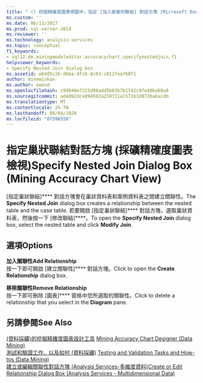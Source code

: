 ```yaml
---
title: " () 挖掘精確度圖表視圖中，指定 [加入嵌套的聯結] 對話方塊 |Microsoft Docs"
ms.custom: ''
ms.date: 06/13/2017
ms.prod: sql-server-2014
ms.reviewer: ''
ms.technology: analysis-services
ms.topic: conceptual
f1_keywords:
- sql12.dm.miningmodeleditor.accuracychart.specifynestedjoin.f1
helpviewer_keywords:
- Specify Nested Join dialog box
ms.assetid: e6dd5c26-d6ba-4fcb-8c03-c012fea760f1
author: minewiskan
ms.author: owend
ms.openlocfilehash: c99640e7315d98add5b03b7b1f42c9fe40ba60a8
ms.sourcegitcommit: ad4d92dce894592a259721a1571b1d8736abacdb
ms.translationtype: MT
ms.contentlocale: zh-TW
ms.lasthandoff: 08/04/2020
ms.locfileid: "87598556"
---
```

# <a name="specify-nested-join-dialog-box-mining-accuracy-chart-view"></a><span data-ttu-id="16724-102">指定巢狀聯結對話方塊 (採礦精確度圖表檢視)</span><span class="sxs-lookup"><span data-stu-id="16724-102">Specify Nested Join Dialog Box (Mining Accuracy Chart View)</span></span>
  <span data-ttu-id="16724-103">[指定巢狀聯結]\*\*\*\* 對話方塊會在巢狀資料表和案例資料表之間建立關聯性。</span><span class="sxs-lookup"><span data-stu-id="16724-103">The **Specify Nested Join** dialog box creates a relationship between the nested table and the case table.</span></span> <span data-ttu-id="16724-104">若要開啟 [指定巢狀聯結]\*\*\*\* 對話方塊，選取巢狀資料表，然後按一下 [修改聯結]\*\*\*\*。</span><span class="sxs-lookup"><span data-stu-id="16724-104">To open the **Specify Nested Join** dialog box, select the nested table and click **Modify Join**.</span></span>  
  
## <a name="options"></a><span data-ttu-id="16724-105">選項</span><span class="sxs-lookup"><span data-stu-id="16724-105">Options</span></span>  
 <span data-ttu-id="16724-106">**加入關聯性**</span><span class="sxs-lookup"><span data-stu-id="16724-106">**Add Relationship**</span></span>  
 <span data-ttu-id="16724-107">按一下即可開啟 [建立關聯性]\*\*\*\* 對話方塊。</span><span class="sxs-lookup"><span data-stu-id="16724-107">Click to open the **Create Relationship** dialog box.</span></span>  
  
 <span data-ttu-id="16724-108">**移除關聯性**</span><span class="sxs-lookup"><span data-stu-id="16724-108">**Remove Relationship**</span></span>  
 <span data-ttu-id="16724-109">按一下即可刪除 [圖表]\*\*\*\* 窗格中您所選取的關聯性。</span><span class="sxs-lookup"><span data-stu-id="16724-109">Click to delete a relationship that you select in the **Diagram** pane.</span></span>  
  
## <a name="see-also"></a><span data-ttu-id="16724-110">另請參閱</span><span class="sxs-lookup"><span data-stu-id="16724-110">See Also</span></span>  
 <span data-ttu-id="16724-111">[&#40;資料採礦&#41;的挖掘精確度圖表設計工具](mining-accuracy-chart-designer-data-mining.md) </span><span class="sxs-lookup"><span data-stu-id="16724-111">[Mining Accuracy Chart Designer &#40;Data Mining&#41;](mining-accuracy-chart-designer-data-mining.md) </span></span>  
 <span data-ttu-id="16724-112">[測試和驗證工作，以及如何 &#40;資料採礦&#41;](data-mining/testing-and-validation-tasks-and-how-tos-data-mining.md) </span><span class="sxs-lookup"><span data-stu-id="16724-112">[Testing and Validation Tasks and How-tos &#40;Data Mining&#41;](data-mining/testing-and-validation-tasks-and-how-tos-data-mining.md) </span></span>  
 [<span data-ttu-id="16724-113">建立或編輯關聯性對話方塊 &#40;Analysis Services-多維度資料&#41;</span><span class="sxs-lookup"><span data-stu-id="16724-113">Create or Edit Relationship Dialog Box &#40;Analysis Services - Multidimensional Data&#41;</span></span>](create-or-edit-relationship-dialog-box-analysis-services-multidimensional-data.md)  
  
  
